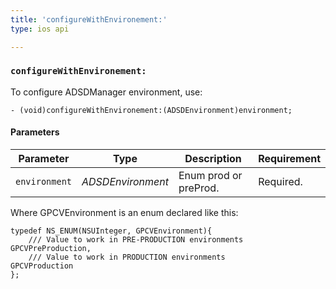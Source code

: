 ```yaml
---
title: 'configureWithEnvironement:'
type: ios api

---
```


### `configureWithEnvironement:`

To configure ADSDManager environment, use:

```objective_c
- (void)configureWithEnvironement:(ADSDEnvironment)environment;
```


#### Parameters

Parameter | Type | Description | Requirement
----|----|----|----
`environment` | *ADSDEnvironment* | Enum prod or preProd. | Required.

Where GPCVEnvironment is an enum declared like this:

```objective_c
typedef NS_ENUM(NSUInteger, GPCVEnvironment){
    /// Value to work in PRE-PRODUCTION environments
GPCVPreProduction,
    /// Value to work in PRODUCTION environments
GPCVProduction
};
```